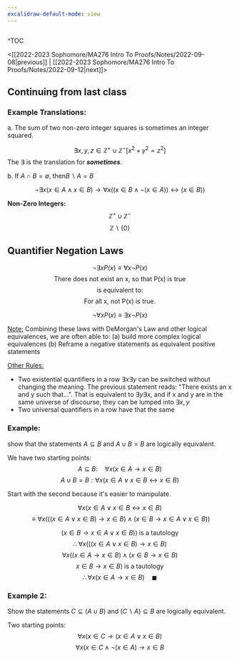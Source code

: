 ```yaml
---
excalidraw-default-mode: view
---
```



```toc

```

^TOC

<[[2022-2023 Sophomore/MA276 Intro To Proofs/Notes/2022-09-08|previous]] | [[2022-2023 Sophomore/MA276 Intro To Proofs/Notes/2022-09-12|next]]>


## Continuing from last class

### Example Translations:
a. The sum of two non-zero integer squares is sometimes an integer squared.

$$\exists x,y,z \in \mathbb{Z^+} \cup \mathbb{Z^-} [x^2 + y^2 = z^2]$$
The $\exists$ is the translation for ***sometimes***.

b. If $A \cap B = \emptyset,\;\text{then} B\backslash A = B$

$$\neg \exists x (x \in A\land x \in B) \to \forall x ((x\in B \land \neg ( x \in A)) \leftrightarrow (x\in B)) $$

**Non-Zero Integers:**
$$\mathbb{Z^+}\cup\mathbb{Z^-}$$
$$\mathbb{Z}\backslash\{0\}$$

## Quantifier Negation Laws

$$\neg \exists x P(x) \equiv \forall x \neg P(x)$$
$$\text{There does not exist an x, so that P(x) is true}$$
$$\text{is equivalent to:}$$
$$\text{For all x, not P(x) is true.}$$
$$ $$

$$\neg \forall x P(x) \equiv \exists x \neg P(x)$$

<u>Note:</u>
Combining these laws with DeMorgan's Law and other logical equivalences, we are often able to:
(a) build more complex logical equivalences 
(b) Reframe a negative statements as equivalent positive statements

<u>Other Rules:</u>
- Two existential quantifiers in a row $\exists x \exists y$ can be switched without changing the meaning. The previous statement reads: "There exists an x and y such that...". That is equivalent to $\exists y \exists x$, and if x and y are in the same universe of discourse, they can be lumped into $\exists x,y$
- Two universal quantifiers in a row have that the same 

### Example:
show that the statements $A\subseteq B$ and $A\cup B = B$ are logically equivalent.

We have two starting points:
$$A\subseteq B: \quad \forall x(x\in A \to x \in B)$$
$$A\cup B = B: \forall x ( x \in A \lor x \in B \leftrightarrow x \in B)$$


Start with the second because it's easier to manipulate.

$$\forall x ( x \in A \lor x \in B \leftrightarrow x \in B)$$
$$\equiv \forall x ((( x \in A \lor x \in B) \to x \in B) \land ( x \in B \to x \in A \lor x \in B))$$

$$( x \in B \to x \in A \lor x \in B)) \;\text{is a tautology}$$
$$\therefore\; \forall x ((( x \in A \lor x \in B) \to x \in B)$$
$$\forall x ((x \in A \to x \in B) \land (x \in B \to x \in B)$$
$$x \in B \to x \in B)\;\text{is a tautology}$$
$$\therefore \forall x ( x \in A \to x \in B) \quad\blacksquare$$

### Example 2:
Show the statements $C \subseteq (A\cup B)$ and $(C\backslash A) \subseteq B$ are logically equivalent.

Two starting points:
$$\forall x (x\in C \to (x \in A \lor x \in B)$$
$$\forall x (x \in C \land \neg (x\in A) \to x \in B$$
